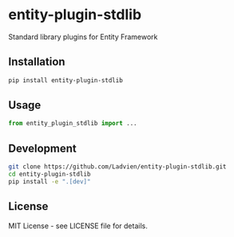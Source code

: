 # entity-plugin-stdlib

Standard library plugins for Entity Framework

## Installation

```bash
pip install entity-plugin-stdlib
```

## Usage

```python
from entity_plugin_stdlib import ...
```

## Development

```bash
git clone https://github.com/Ladvien/entity-plugin-stdlib.git
cd entity-plugin-stdlib
pip install -e ".[dev]"
```

## License

MIT License - see LICENSE file for details.
